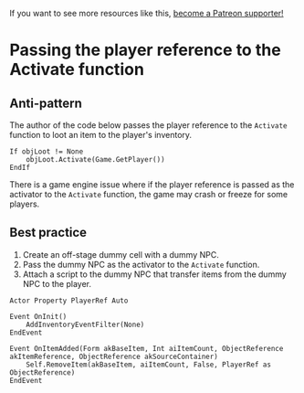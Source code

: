 <!-- TITLE: Passing the player reference to the Activate function -->

If you want to see more resources like this, [become a Patreon supporter!](https://www.patreon.com/fireundubh) 

# Passing the player reference to the Activate function
## Anti-pattern

The author of the code below passes the player reference to the `Activate` function to loot an item to the player's inventory.

```
If objLoot != None
	objLoot.Activate(Game.GetPlayer())
EndIf
```

There is a game engine issue where if the player reference is passed as the activator to the `Activate` function, the game may crash or freeze for some players.

## Best practice

1. Create an off-stage dummy cell with a dummy NPC.
2. Pass the dummy NPC as the activator to the `Activate` function.
3. Attach a script to the dummy NPC that transfer items from the dummy NPC to the player.

```
Actor Property PlayerRef Auto

Event OnInit()
	AddInventoryEventFilter(None)
EndEvent

Event OnItemAdded(Form akBaseItem, Int aiItemCount, ObjectReference akItemReference, ObjectReference akSourceContainer)
	Self.RemoveItem(akBaseItem, aiItemCount, False, PlayerRef as ObjectReference)
EndEvent
```